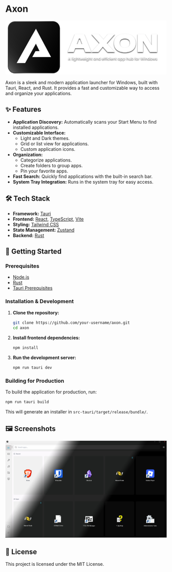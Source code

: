 # Axon

![Axon Banner](axonBanner.png)

Axon is a sleek and modern application launcher for Windows, built with Tauri, React, and Rust. It provides a fast and customizable way to access and organize your applications.

## ✨ Features

*   **Application Discovery:** Automatically scans your Start Menu to find installed applications.
*   **Customizable Interface:**
    *   Light and Dark themes.
    *   Grid or list view for applications.
    *   Custom application icons.
*   **Organization:**
    *   Categorize applications.
    *   Create folders to group apps.
    *   Pin your favorite apps.
*   **Fast Search:** Quickly find applications with the built-in search bar.
*   **System Tray Integration:** Runs in the system tray for easy access.

## 🛠️ Tech Stack

*   **Framework:** [Tauri](https://tauri.app/)
*   **Frontend:** [React](https://reactjs.org/), [TypeScript](https://www.typescriptlang.org/), [Vite](https://vitejs.dev/)
*   **Styling:** [Tailwind CSS](https://tailwindcss.com/)
*   **State Management:** [Zustand](https://github.com/pmndrs/zustand)
*   **Backend:** [Rust](https://www.rust-lang.org/)

## 🚀 Getting Started

### Prerequisites

*   [Node.js](https://nodejs.org/en/)
*   [Rust](https://www.rust-lang.org/tools/install)
*   [Tauri Prerequisites](https://tauri.app/v1/guides/getting-started/prerequisites)

### Installation & Development

1.  **Clone the repository:**
    ```bash
    git clone https://github.com/your-username/axon.git
    cd axon
    ```

2.  **Install frontend dependencies:**
    ```bash
    npm install
    ```

3.  **Run the development server:**
    ```bash
    npm run tauri dev
    ```

### Building for Production

To build the application for production, run:

```bash
npm run tauri build
```

This will generate an installer in `src-tauri/target/release/bundle/`.

## 🖼️ Screenshots

<!-- Add your screenshots here. -->
<!-- Example: ![Application Screenshot](screenshots/screenshot.png) -->
![Axon Screenshot](axonScreenshot.jpg)

## 📄 License

This project is licensed under the MIT License.
